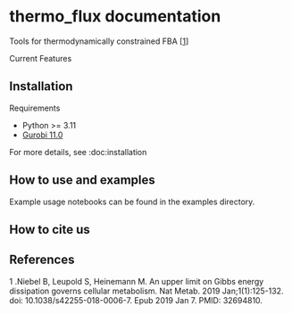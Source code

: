 # thermo_flux documentation
Tools for thermodynamically constrained FBA [[1](#references)]

Current Features

## Installation

Requirements
- Python >= 3.11
- [Gurobi 11.0](https://support.gurobi.com/hc/en-us/articles/360044290292-How-do-I-install-Gurobi-for-Python-)

For more details, see :doc:installation

## How to use and examples 

Example usage notebooks can be found in the examples directory. 

## How to cite us

## References 
1 .Niebel B, Leupold S, Heinemann M. An upper limit on Gibbs energy dissipation governs cellular metabolism. Nat Metab. 2019 Jan;1(1):125-132. doi: 10.1038/s42255-018-0006-7. Epub 2019 Jan 7. PMID: 32694810.
